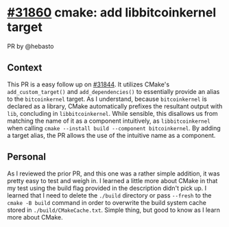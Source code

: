 # [#31860](https://github.com/bitcoin/bitcoin/pull/31869) cmake: add libbitcoinkernel target

PR by @hebasto

## Context

This PR is a easy follow up on [#31844](https://github.com/bitcoin/bitcoin/pull/31844). It utilizes CMake's `add_custom_target()` and `add_dependencies()` to essentially provide an alias to the `bitcoinkernel` target. As I understand, because `bitcoinkernel` is declared as a library, CMake automatically prefixes the resultant output with `lib`, concluding in `libbitcoinkernel`. While sensible, this disallows us from matching the name of it as a component intuitively, as `libbitcoinkernel` when calling `cmake --install build --component bitcoinkernel`. By adding a target alias, the PR allows the use of the intuitive name as a component.

## Personal

As I reviewed the prior PR, and this one was a rather simple addition, it was pretty easy to test and weigh in. I learned a little more about CMake in that my test using the build flag provided in the description didn't pick up. I learned that I need to delete the `./build` directory or pass `--fresh` to the `cmake -B build` command in order to overwrite the build system cache stored in `./build/CMakeCache.txt`. Simple thing, but good to know as I learn more about CMake.
